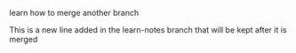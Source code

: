 learn how to merge another branch



This is a new line added in the learn-notes branch that will be kept after it is merged
